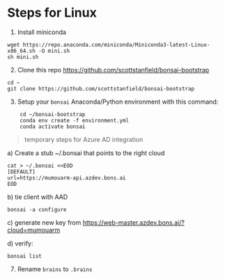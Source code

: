 # Steps for Linux

1. Install miniconda

```
wget https://repo.anaconda.com/miniconda/Miniconda3-latest-Linux-x86_64.sh -O mini.sh
sh mini.sh
```

2. Clone this repo https://github.com/scottstanfield/bonsai-bootstrap
```
cd ~
git clone https://github.com/scottstanfield/bonsai-bootstrap
```

3. Setup your `bonsai` Anaconda/Python environment with this command:

```
	cd ~/bonsai-bootstrap
	conda env create -f environment.yml
	conda activate bonsai
```

> temporary steps for Azure AD integration

a) Create a stub ~/.bonsai that points to the right cloud
```
cat > ~/.bonsai <<EOD
[DEFAULT]
url=https://mumouarm-api.azdev.bons.ai
EOD
```

b) tie client with AAD
```
bonsai -a configure
```

c) generate new key from https://web-master.azdev.bons.ai/?cloud=mumouarm

d) verify:
```
bonsai list
```


7. Rename `brains` to `.brains`
